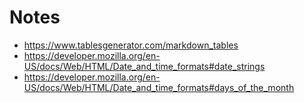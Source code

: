 # Notes

- https://www.tablesgenerator.com/markdown_tables
- https://developer.mozilla.org/en-US/docs/Web/HTML/Date_and_time_formats#date_strings
- https://developer.mozilla.org/en-US/docs/Web/HTML/Date_and_time_formats#days_of_the_month
